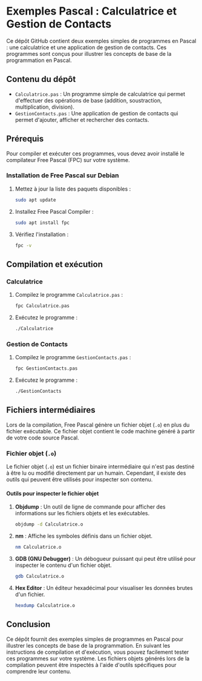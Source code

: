 # Exemples Pascal : Calculatrice et Gestion de Contacts

Ce dépôt GitHub contient deux exemples simples de programmes en Pascal : une calculatrice et une application de gestion de contacts. Ces programmes sont conçus pour illustrer les concepts de base de la programmation en Pascal.

## Contenu du dépôt

- `Calculatrice.pas` : Un programme simple de calculatrice qui permet d'effectuer des opérations de base (addition, soustraction, multiplication, division).
- `GestionContacts.pas` : Une application de gestion de contacts qui permet d'ajouter, afficher et rechercher des contacts.

## Prérequis

Pour compiler et exécuter ces programmes, vous devez avoir installé le compilateur Free Pascal (FPC) sur votre système.

### Installation de Free Pascal sur Debian

1. Mettez à jour la liste des paquets disponibles :
   ```sh
   sudo apt update
   ```

2. Installez Free Pascal Compiler :
   ```sh
   sudo apt install fpc
   ```

3. Vérifiez l'installation :
   ```sh
   fpc -v
   ```

## Compilation et exécution

### Calculatrice

1. Compilez le programme `Calculatrice.pas` :
   ```sh
   fpc Calculatrice.pas
   ```

2. Exécutez le programme :
   ```sh
   ./Calculatrice
   ```

### Gestion de Contacts

1. Compilez le programme `GestionContacts.pas` :
   ```sh
   fpc GestionContacts.pas
   ```

2. Exécutez le programme :
   ```sh
   ./GestionContacts
   ```

## Fichiers intermédiaires

Lors de la compilation, Free Pascal génère un fichier objet (`.o`) en plus du fichier exécutable. Ce fichier objet contient le code machine généré à partir de votre code source Pascal.

### Fichier objet (`.o`)

Le fichier objet (`.o`) est un fichier binaire intermédiaire qui n'est pas destiné à être lu ou modifié directement par un humain. Cependant, il existe des outils qui peuvent être utilisés pour inspecter son contenu.

#### Outils pour inspecter le fichier objet

1. **Objdump** : Un outil de ligne de commande pour afficher des informations sur les fichiers objets et les exécutables.
   ```sh
   objdump -d Calculatrice.o
   ```

2. **nm** : Affiche les symboles définis dans un fichier objet.
   ```sh
   nm Calculatrice.o
   ```

3. **GDB (GNU Debugger)** : Un débogueur puissant qui peut être utilisé pour inspecter le contenu d'un fichier objet.
   ```sh
   gdb Calculatrice.o
   ```

4. **Hex Editor** : Un éditeur hexadécimal pour visualiser les données brutes d'un fichier.
   ```sh
   hexdump Calculatrice.o
   ```

## Conclusion

Ce dépôt fournit des exemples simples de programmes en Pascal pour illustrer les concepts de base de la programmation. En suivant les instructions de compilation et d'exécution, vous pouvez facilement tester ces programmes sur votre système. Les fichiers objets générés lors de la compilation peuvent être inspectés à l'aide d'outils spécifiques pour comprendre leur contenu.
